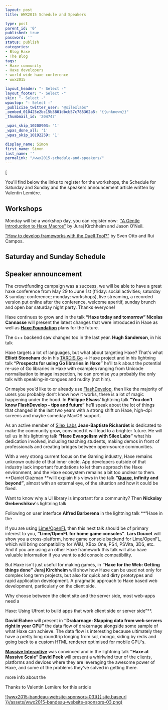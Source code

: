```yaml
---
layout: post
title: WWX2015 Schedule and Speakers

type: post
parent_id: '0'
published: true
password: ''
status: publish
categories:
- Blog Haxe
- The Blog
tags:
- Haxe community
- Haxe developers
- world wide haxe conference
- wwx2015

layout_header: "- Select -"
layout_footer: "- Select -"
skin: "- Select -"
wpautop: "- Select -"
_publicize_twitter_user: "@silexlabs"
_oembed_010425e2bc15b3801dbcb57c785362a5: "{{unknown}}"
_thumbnail_id: '204747'

_wpas_skip_10208903: '1'
_wpas_done_all: '1'
_wpas_skip_10192259: '1'

display_name: Simon
first_name: Simon
last_name: ''
permalink: "/wwx2015-schedule-and-speakers/"
---
```


[  




You'll find below the links to register for the workshops, the Schedule for Saturday and Sunday and the speakers announcement article written by Valentin Lemière.

Workshops
---------

Monday will be a workshop day, you can register
now: 
 ["A Gentle Introduction to Haxe Macros"](http://www.eventbrite.com/e/wwx-2015-macro-workshop-tickets-17040788457) by Juraj Kirchheim and Jason O’Neil.

["How to develop frameworks with the Duell Tool?"](https://www.eventbrite.fr/e/billets-workshop-duell-tool-how-to-develop-frameworks-with-the-duell-tool-17123398546) by Sven Otto and Rui Campos.



Saturday and Sunday Schedule
----------------------------


Speaker announcement
-------------------------------------------------------------------------------------------------------------------------------------------------------------------------------------------------------------------------------------------------------------------------------------------------------------------------------------

The crowdfunding campaign was a success, we will be able to have a great haxe conference from May 29 to June 1st
(friday: social activities; saturday &
sunday: conference;
monday: workshops), live streaming, a recorded version put online after the conference, welcome aperitif, sunday brunch and open bar saturday night party. Thanks everyone!

Haxe continues to grow and in the talk **“Haxe today and tomorrow” Nicolas Cannasse** will present the latest changes that were introduced in Haxe as well as **[Haxe Foundation](http://haxe.org/foundation/)** plans for the future.

The c++ backend saw changes too in the last year. **Hugh Sanderson**, in his talk


Haxe targets a lot of languages, but what about targeting Haxe? That's what **Elliott Stoneham** do in his [TARDIS Go](https://github.com/tardisgo) -> Haxe project and in his lightning talk **“Prospects for using Go libraries in Haxe”** he'll talk about the potential re-use of Go libraries in Haxe with examples ranging from Unicode normalisation to image inspection, he can promise you probably the only talk with speaking-in-tongues and nudity (not him).



Or maybe you’d like to or already use [FlashDevelop](http://www.flashdevelop.org/), then like the majority of users you probably don’t know how it works, there is a lot of magic happening under the hood. In **Philippe Elsass**’ lightning talk **“You don't know FlashDevelop - tips and future”** he’ll speak about the lot of things that changed in the last two years with a strong shift on Haxe, high-dpi screens and maybe someday MacOS support.

As an active member of [Silex Labs](https://www.silexlabs.org/) **Jean-Baptiste Richardet** is dedicated to make the community grow, convinced it will lead to a brighter future. He will tell us in his lightning talk **“Haxe Evangelism with Silex Labs”** what his dedication involved, including teaching students, making demos in front of professionals and creating bridges between open-source communities.

With a very strong current focus on the Gaming industry, Haxe remains unknown outside of that inner circle. App developers outside of that industry lack important foundations to let them approach the Haxe environment, and the Haxe ecosystem remains a bit too unclear to them. **Daniel Glazman **willl explain his views in the talk **“[Quaxe](http://quaxe.org/), infinity and beyond”**, almost with an external eye, of the situation and how it could be fixed.

Want to know why a UI library is important for a community? Then **Nickolay Grebenshikov**'s lightning talk


Following on user interface **Alfred Barberena** in the lightning talk **“Haxe in the






If you are using [Lime/OpenFL](https://github.com/openfl/lime) then this next talk should be of primary interest to you, **“Lime/OpenFL for home game consoles”**. **Lars Doucet** will show you a cross-platform, home game console backend for Lime/OpenFL, which will bring compatibility for WiiU, XBox One, PS4, PSVita, 3DS, etc. And if you are using an other Haxe framework this talk will also have valuable information if you want to add console compatibility.







But Haxe isn't just useful for making games, in **“Haxe for the
Web: Getting things done”** **Juraj Kirchheim** will show how Haxe can be used not only for complex long term projects, but also for quick and dirty prototypes and rapid application development. A pragmatic approach to Haxe based web development, particularly on the client side.

Why choose between the client site and the server side, most web-apps need a

Haxe: Using Ufront to build apps that work client side or server side”**.





**David Elahee** will present in
**“Drakarnage: Slapping data from web servers right in your GPU”** the data flow of drakarnage alongside some sample of what Haxe can achieve. The data flow is interesting because ultimately they have a pretty long roundtrip longing from sql, mongo, siding by redis and going back to a custom HTML renderer optimised for mobile GPU's.



[**Massive Interactive**](http://www.massiveinteractive.com/) was convinced and in the lightning talk **“Haxe at Massive Scale” David Peek** will present a whirlwind tour of the clients, platforms and devices where they are leveraging the awesome power of Haxe, and some of the problems they've solved in getting there.

more info about the


Thanks to Valentin Lemière for this article



[![wwx2015-bandeau-website-sponsors-03]({{ site.baseurl }}/assets/wwx2015-bandeau-website-sponsors-03.png)](https://www.silexlabs.org/wp-content/uploads/2015/05/wwx2015-bandeau-website-sponsors-03.png)